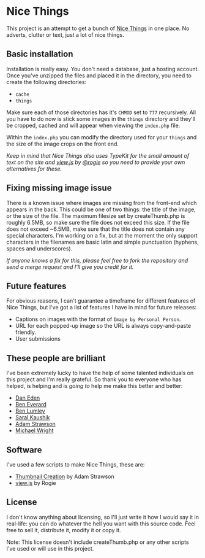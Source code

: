 Nice Things
==============================

This project is an attempt to get a bunch of [Nice Things](http://nicethings.me/) in one place. No adverts, clutter or text, just a lot of nice things.

Basic installation
------------------------------

Installation is really easy. You don't need a database, just a hosting account. Once you've unzipped the files and placed it in the directory, you need to create the following directories:

* `cache`
* `things`

Make sure each of those directories has it's `CHMOD` set to `777` recursively. All you have to do now is stick some images in the `things` directory and they'll be cropped, cached and will appear when viewing the `index.php` file.

Within the `index.php` you can modify the directory used for your `things` and the size of the image crops on the front end.

*Keep in mind that Nice Things also uses TypeKit for the small amount of text on the site and [view.js](http://finegoodsmarket.com/view/) by [@rogie](http://twitter.com/rogie) so you need to provide your own alternatives for these.*

Fixing missing image issue
------------------------------

There is a known issue where images are missing from the front-end which appears in the back. This could be one of two things: the title of the image, or the size of the file. The maximum filesize set by createThumb.php is roughly 6.5MB, so make sure the file does not exceed this size. If the file does not exceed ~6.5MB, make sure that the title does not contain any special characters. I'm working on a fix, but at the moment the only support characters in the filenames are basic latin and simple punctuation (hyphens, spaces and underscores).

*If anyone knows a fix for this, please feel free to fork the repository and send a merge request and I'll give you credit for it.*

Future features
------------------------------

For obvious reasons, I can't guarantee a timeframe for different features of Nice Things, but I've got a list of features I have in mind for future releases:

* Captions on images with the format of `Image by Personal Person`.
* URL for each popped-up image so the URL is always copy-and-paste friendly.
* User submissions

These people are brilliant
------------------------------

I've been extremely lucky to have the help of some talented individuals on this project and I'm really grateful. So thank you to everyone who has helped, is helping and is *going to* help me make this better and better:

* [Dan Eden](http://twitter.com/_dte)
* [Ben Everard](http://twitter.com/ilmv)
* [Ben Lumley](http://twitter.com/benlumley)
* [Saral Kaushik](http://twitter.com/saralk)
* [Adam Strawson](http://twitter.com/adamstrawson)
* [Michael Wright](http://twitter.com/michaelw90)

Software
------------------------------

I've used a few scripts to make Nice Things, these are:

* [Thumbnail Creation](https://github.com/adamstrawson/Thumbnail-Creation) by Adam Strawson
* [view.js](http://finegoodsmarket.com/view/) by Rogie

License
------------------------------

I don't know anything about licensing, so I'll just write it how I would say it in real-life: you can do whatever the hell you want with this source code. Feel free to sell it, distribute it, modify it or copy it.

Note: This license doesn't include createThumb.php or any other scripts I've used or will use in this project.
